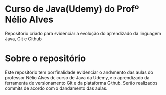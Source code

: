 # Curso de Java(Udemy) do Profº Nélio Alves
Repositório criado para evidenciar a evolução do aprendizado da linguagem Java, Git e Github

# Sobre o repositório
Este repositório tem por finalidade evidenciar o andamento das aulas do professor Nélio Alves do curso de Java da Udemy, e o aprendizado da ferramenta de versionamento Git e da plataforma Github. 
Serão realizados commits de acordo com o dandamento das aulas.
